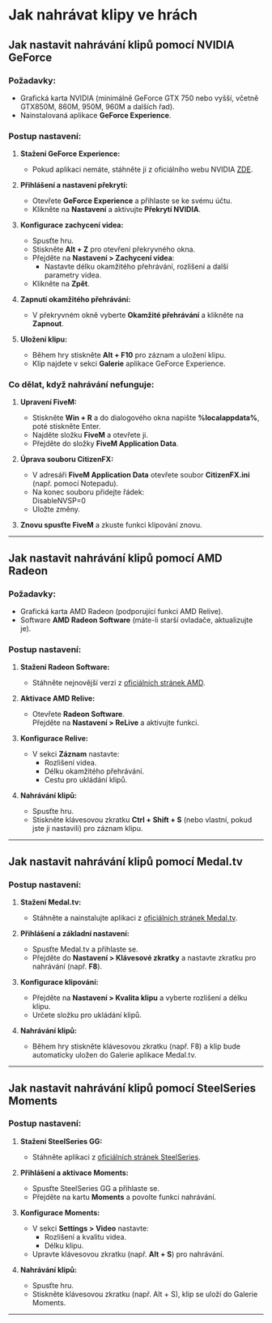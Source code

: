 
# Jak nahrávat klipy ve hrách

## Jak nastavit nahrávání klipů pomocí NVIDIA GeForce

### Požadavky:

* Grafická karta NVIDIA (minimálně GeForce GTX 750 nebo vyšší, včetně GTX850M, 860M, 950M, 960M a dalších řad).  
* Nainstalovaná aplikace **GeForce Experience**.

### Postup nastavení:

1. **Stažení GeForce Experience:**  
   * Pokud aplikaci nemáte, stáhněte ji z oficiálního webu NVIDIA [ZDE](https://www.nvidia.com/cs-cz/geforce/geforce-experience/).

2. **Přihlášení a nastavení překrytí:**  
   * Otevřete **GeForce Experience** a přihlaste se ke svému účtu.  
   * Klikněte na **Nastavení** a aktivujte **Překrytí NVIDIA**.

3. **Konfigurace zachycení videa:**  
   * Spusťte hru.  
   * Stiskněte **Alt \+ Z** pro otevření překryvného okna.  
   * Přejděte na **Nastavení \> Zachycení videa**:  
     * Nastavte délku okamžitého přehrávání, rozlišení a další parametry videa.  
   * Klikněte na **Zpět**.

4. **Zapnutí okamžitého přehrávání:**  
   * V překryvném okně vyberte **Okamžité přehrávání** a klikněte na **Zapnout**.

5. **Uložení klipu:**  
   * Během hry stiskněte **Alt \+ F10** pro záznam a uložení klipu.  
   * Klip najdete v sekci **Galerie** aplikace GeForce Experience.

### Co dělat, když nahrávání nefunguje:

1. **Upravení FiveM:**  
   * Stiskněte **Win \+ R** a do dialogového okna napište **%localappdata%**, poté stiskněte Enter.  
   * Najděte složku **FiveM** a otevřete ji.  
   * Přejděte do složky **FiveM Application Data**.

2. **Úprava souboru CitizenFX:**  
   * V adresáři **FiveM Application Data** otevřete soubor **CitizenFX.ini** (např. pomocí Notepadu).  
   * Na konec souboru přidejte řádek:  
      DisableNVSP=0  
   * Uložte změny.

3. **Znovu spusťte FiveM** a zkuste funkci klipování znovu.

---

## **Jak nastavit nahrávání klipů pomocí AMD Radeon**

### **Požadavky:**

* Grafická karta AMD Radeon (podporující funkci AMD Relive).  
* Software **AMD Radeon Software** (máte-li starší ovladače, aktualizujte je).

### **Postup nastavení:**

1. **Stažení Radeon Software:**  
   * Stáhněte nejnovější verzi z [oficiálních stránek AMD](https://www.amd.com/cs/support).

2. **Aktivace AMD Relive:**  
   * Otevřete **Radeon Software**.  
     Přejděte na **Nastavení \> ReLive** a aktivujte funkci.

3. **Konfigurace Relive:**  
   * V sekci **Záznam** nastavte:  
     * Rozlišení videa.  
     * Délku okamžitého přehrávání.  
     * Cestu pro ukládání klipů.

4. **Nahrávání klipů:**  
   * Spusťte hru.  
   * Stiskněte klávesovou zkratku **Ctrl \+ Shift \+ S** (nebo vlastní, pokud jste ji nastavili) pro záznam klipu.

---

## **Jak nastavit nahrávání klipů pomocí Medal.tv**

### **Postup nastavení:**

1. **Stažení Medal.tv:**  
   * Stáhněte a nainstalujte aplikaci z [oficiálních stránek Medal.tv](https://medal.tv/).

2. **Přihlášení a základní nastavení:**  
   * Spusťte Medal.tv a přihlaste se.  
   * Přejděte do **Nastavení \> Klávesové zkratky** a nastavte zkratku pro nahrávání (např. **F8**).

3. **Konfigurace klipování:**  
   * Přejděte na **Nastavení \> Kvalita klipu** a vyberte rozlišení a délku klipu.  
   * Určete složku pro ukládání klipů.

4. **Nahrávání klipů:**  
   * Během hry stiskněte klávesovou zkratku (např. F8) a klip bude automaticky uložen do Galerie aplikace Medal.tv.

---

## **Jak nastavit nahrávání klipů pomocí SteelSeries Moments**

### **Postup nastavení:**

1. **Stažení SteelSeries GG:**  
   * Stáhněte aplikaci z [oficiálních stránek SteelSeries](https://steelseries.com/gg).

2. **Přihlášení a aktivace Moments:**  
   * Spusťte SteelSeries GG a přihlaste se.  
   * Přejděte na kartu **Moments** a povolte funkci nahrávání.

3. **Konfigurace Moments:**  
   * V sekci **Settings \> Video** nastavte:  
     * Rozlišení a kvalitu videa.  
     * Délku klipu.  
   * Upravte klávesovou zkratku (např. **Alt \+ S**) pro nahrávání.

4. **Nahrávání klipů:**  
   * Spusťte hru.  
   * Stiskněte klávesovou zkratku (např. Alt \+ S), klip se uloží do Galerie Moments.

---
